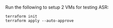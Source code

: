 Run the following to setup 2 VMs for testing ASR:
```
terraform init
terraform apply --auto-approve
```